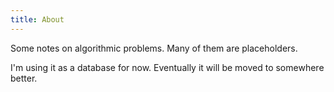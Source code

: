 ```yaml
---
title: About
---
```


Some notes on algorithmic problems.
Many of them are placeholders.

I'm using it as a database for now. Eventually it will be moved to somewhere better. 